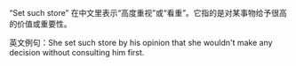 “Set such store” 在中文里表示“高度重视”或“看重”。它指的是对某事物给予很高的价值或重要性。

英文例句：She set such store by his opinion that she wouldn't make any decision without consulting him first.